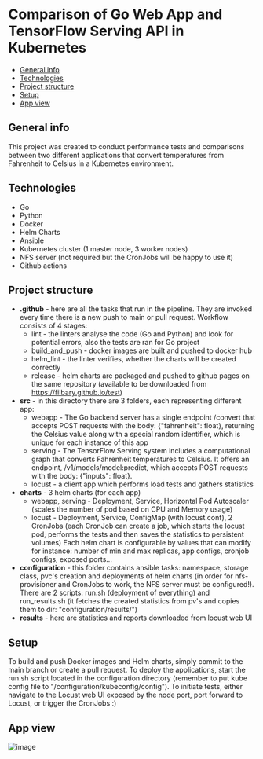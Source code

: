 # Comparison of Go Web App and TensorFlow Serving API in Kubernetes

* [General info](#general-info)
* [Technologies](#technologies)
* [Project structure](#project-structure)
* [Setup](#setup)
* [App view](#app-view)

## General info
This project was created to conduct performance tests and comparisons between two different applications that convert temperatures from Fahrenheit to Celsius in a Kubernetes environment.

## Technologies 
* Go
* Python
* Docker
* Helm Charts
* Ansible
* Kubernetes cluster (1 master node, 3 worker nodes)
* NFS server (not required but the CronJobs will be happy to use it)
* Github actions

## Project structure
* **.github** - here are all the tasks that run in the pipeline. They are invoked every time there is a new push to main or pull request. Workflow consists of 4 stages:
  - lint - the linters analyse the code (Go and Python) and look for potential errors, also the tests are ran for Go project
  - build_and_push - docker images are built and pushed to docker hub
  - helm_lint - the linter verifies, whether the charts will be created correctly
  - release - helm charts are packaged and pushed to github pages on the same repository (available to be downloaded from https://filbary.github.io/test)
* **src** - in this directory there are 3 folders, each representing different app:
  - webapp - The Go backend server has a single endpoint /convert that accepts POST requests with the body: {"fahrenheit": float}, returning the Celsius value along with a special random identifier, which is unique for each instance of this app
  - serving - The TensorFlow Serving system includes a computational graph that converts Fahrenheit temperatures to Celsius. It offers an endpoint, /v1/models/model:predict, which accepts POST requests with the body: {"inputs": float}.
  - locust - a client app which performs load tests and gathers statistics
* **charts** - 3 helm charts (for each app)
  - webapp, serving - Deployment, Service, Horizontal Pod Autoscaler (scales the number of pod based on CPU and Memory usage)
  - locust - Deployment, Service, ConfigMap (with locust.conf), 2 CronJobs (each CronJob can create a job, which starts the locust pod, performs the tests and then saves the statistics to persistent volumes)
  Each helm chart is configurable by values that can modify for instance: number of min and max replicas, app configs, cronjob configs, exposed ports...
* **configuration** - this folder contains ansible tasks: namespace, storage class, pvc's creation and deployments of helm charts (in order for nfs-provisioner and CronJobs to work, the NFS server must be configured!). There are 2 scripts: run.sh (deployment of everything) and run_results.sh (it fetches the created statistics from pv's and copies them to dir: "configuration/results/")
* **results** - here are statistics and reports downloaded from locust web UI

## Setup
To build and push Docker images and Helm charts, simply commit to the main branch or create a pull request. To deploy the applications, start the run.sh script located in the configuration directory (remember to put kube config file to "/configuration/kubeconfig/config"). To initiate tests, either navigate to the Locust web UI exposed by the node port, port forward to Locust, or trigger the CronJobs :)
 
## App view
![image](https://github.com/filbary/test/assets/62804065/c37fb375-5a39-43d7-8cea-6051daebee19)
